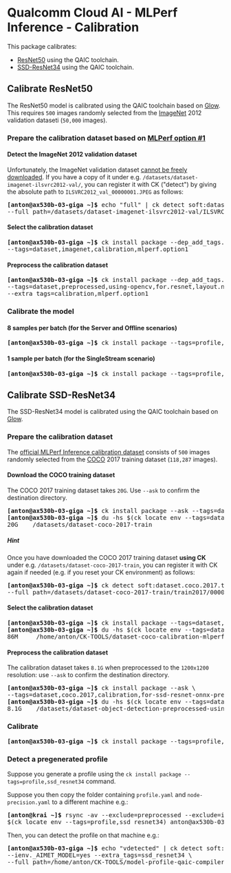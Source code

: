 # Qualcomm Cloud AI - MLPerf Inference - Calibration

This package calibrates:
- [ResNet50](#resnet50) using the QAIC toolchain.
- [SSD-ResNet34](#ssd_resnet34) using the QAIC toolchain.

<a name="resnet50"></a>
## Calibrate ResNet50

The ResNet50 model is calibrated using the QAIC toolchain based on
[Glow](https://github.com/pytorch/glow). This requires `500` images
randomly selected from the [ImageNet](http://www.image-net.org/) 2012 validation dataseti (`50,000` images).

<a name="resnet50_calbration_dataset"></a>
### Prepare the calibration dataset based on [MLPerf option #1](https://github.com/mlcommons/inference/blob/master/calibration/ImageNet/cal_image_list_option_1.txt)

#### Detect the ImageNet 2012 validation dataset

Unfortunately, the ImageNet validation dataset [cannot be
freely downloaded](https://github.com/mlcommons/inference/issues/542).  If you
have a copy of it under e.g. `/datasets/dataset-imagenet-ilsvrc2012-val/`, you
can register it with CK ("detect") by giving the absolute path to
`ILSVRC2012_val_00000001.JPEG` as follows:

<pre>
<b>[anton@ax530b-03-giga ~]&dollar;</b> echo "full" | ck detect soft:dataset.imagenet.val --extra_tags=ilsvrc2012,full \
--full_path=/datasets/dataset-imagenet-ilsvrc2012-val/ILSVRC2012_val_00000001.JPEG
</pre>

#### Select the calibration dataset

<pre>
<b>[anton@ax530b-03-giga ~]&dollar;</b> ck install package --dep_add_tags.imagenet-val=full \
--tags=dataset,imagenet,calibration,mlperf.option1
</pre>

#### Preprocess the calibration dataset

<pre>
<b>[anton@ax530b-03-giga ~]&dollar;</b> ck install package --dep_add_tags.dataset-source=mlperf.option1 \
--tags=dataset,preprocessed,using-opencv,for.resnet,layout.nhwc,first.500 \
--extra_tags=calibration,mlperf.option1
</pre>

### Calibrate the model

#### 8 samples per batch (for the Server and Offline scenarios)

<pre>
<b>[anton@ax530b-03-giga ~]&dollar;</b> ck install package --tags=profile,resnet50,mlperf.option1,bs.8
</pre>


#### 1 sample per batch (for the SingleStream scenario)

<pre>
<b>[anton@ax530b-03-giga ~]&dollar;</b> ck install package --tags=profile,resnet50,mlperf.option1,bs.1
</pre>


<a name="ssd_resnet34"></a>
## Calibrate SSD-ResNet34

The SSD-ResNet34 model is calibrated using the QAIC toolchain based on
[Glow](https://github.com/pytorch/glow).

<a name="ssd_resnet34_calbration_dataset"></a>
### Prepare the calibration dataset

The [official MLPerf Inference calibration dataset](https://github.com/mlcommons/inference/blob/master/calibration/COCO/coco_cal_images_list.txt)
consists of `500` images randomly selected from the [COCO](https://cocodataset.org) 2017 training dataset (`118,287` images).

#### Download the COCO training dataset

The COCO 2017 training dataset takes `20G`. Use `--ask` to confirm the destination directory.

<pre>
<b>[anton@ax530b-03-giga ~]&dollar;</b> ck install package --ask --tags=dataset,coco,train,2017
<b>[anton@ax530b-03-giga ~]&dollar;</b> du -hs &dollar;(ck locate env --tags=dataset,coco,train,2017)
20G    /datasets/dataset-coco-2017-train
</pre>

##### Hint

Once you have downloaded the COCO 2017 training dataset **using CK** under e.g. `/datasets/dataset-coco-2017-train`,
you can register it with CK again if needed (e.g. if you reset your CK environment) as follows:

<pre>
<b>[anton@ax530b-03-giga ~]&dollar;</b> ck detect soft:dataset.coco.2017.train --extra_tags=detected,full \
--full_path=/datasets/dataset-coco-2017-train/train2017/000000000009.jpg
</pre>

#### Select the calibration dataset

<pre>
<b>[anton@ax530b-03-giga ~]&dollar;</b> ck install package --tags=dataset,coco,calibration,mlperf
<b>[anton@ax530b-03-giga ~]&dollar;</b> du -hs &dollar;(ck locate env --tags=dataset,coco,calibration,mlperf)
86M     /home/anton/CK-TOOLS/dataset-coco-calibration-mlperf
</pre>

#### Preprocess the calibration dataset

The calibration dataset takes `8.1G` when preprocessed to the `1200x1200` resolution: use `--ask` to confirm the destination directory.

<pre>
<b>[anton@ax530b-03-giga ~]&dollar;</b> ck install package --ask \
--tags=dataset,coco.2017,calibration,for-ssd-resnet-onnx-preprocessed
<b>[anton@ax530b-03-giga ~]&dollar;</b> du -hs &dollar;(ck locate env --tags=dataset,coco.2017,calibration,preprocessed)
8.1G    /datasets/dataset-object-detection-preprocessed-using-opencv-calibration-coco.2017-first.500-for-ssd-resnet-onnx-preprocessed
</pre>  


<a name="ssd_resnet34_calibrate"></a>
### Calibrate

<pre>
<b>[anton@ax530b-03-giga ~]&dollar;</b> ck install package --tags=profile,ssd_resnet34
</pre>

		
### Detect a pregenerated profile

Suppose you generate a profile using the `ck install package --tags=profile,ssd_resnet34` command.

Suppose you then copy the folder containing `profile.yaml` and `node-precision.yaml` to a different machine e.g.:

<pre>
<b>[anton@krai ~]&dollar;</b> rsync -av --exclude=preprocessed --exclude=inference --exclude=__pycache__ \
&dollar;(ck locate env --tags=profile,ssd_resnet34) anton@ax530b-03-giga:~/CK-TOOLS
</pre>

Then, you can detect the profile on that machine e.g.:

<pre>
<b>[anton@ax530b-03-giga ~]&dollar;</b> echo "vdetected" | ck detect soft:compiler.glow.profile \
--ienv._AIMET_MODEL=yes --extra_tags=ssd_resnet34 \
--full_path=/home/anton/CK-TOOLS/model-profile-qaic-compiler.python-3.8.5-ssd_resnet34/profile.yaml
</pre>
